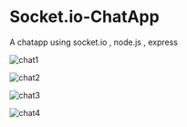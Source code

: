 # Socket.io-ChatApp
A chatapp using socket.io , node.js , express 

![chat1](https://user-images.githubusercontent.com/31067957/44105985-f8cd9a18-a010-11e8-81d0-daa72e111e6d.png)

![chat2](https://user-images.githubusercontent.com/31067957/44106113-5313d190-a011-11e8-89da-4637234be683.png)

![chat3](https://user-images.githubusercontent.com/31067957/44106144-689f520a-a011-11e8-87fe-6b5e283dc822.png)

![chat4](https://user-images.githubusercontent.com/31067957/44106159-7382abe0-a011-11e8-9f50-e9fe64f7b250.png)


